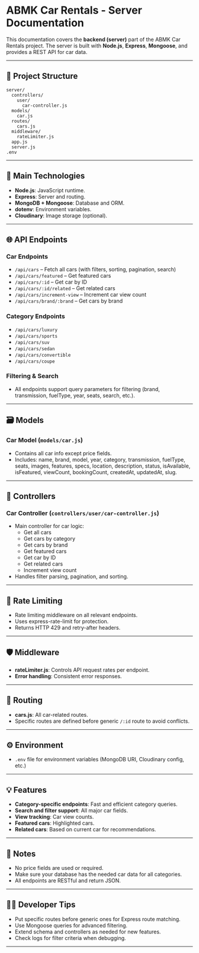 # ABMK Car Rentals - Server Documentation

This documentation covers the **backend (server)** part of the ABMK Car Rentals project. The server is built with **Node.js**, **Express**, **Mongoose**, and provides a REST API for car data.

---

## 📁 Project Structure

```
server/
  controllers/
    user/
      car-controller.js
  models/
    car.js
  routes/
    cars.js
  middleware/
    rateLimiter.js
  app.js
  server.js
.env
```

---

## 🚀 Main Technologies

- **Node.js**: JavaScript runtime.
- **Express**: Server and routing.
- **MongoDB + Mongoose**: Database and ORM.
- **dotenv**: Environment variables.
- **Cloudinary**: Image storage (optional).

---

## 🌐 API Endpoints

### Car Endpoints

- `/api/cars` – Fetch all cars (with filters, sorting, pagination, search)
- `/api/cars/featured` – Get featured cars
- `/api/cars/:id` – Get car by ID
- `/api/cars/:id/related` – Get related cars
- `/api/cars/increment-view` – Increment car view count
- `/api/cars/brand/:brand` – Get cars by brand

### Category Endpoints

- `/api/cars/luxury`
- `/api/cars/sports`
- `/api/cars/suv`
- `/api/cars/sedan`
- `/api/cars/convertible`
- `/api/cars/coupe`

### Filtering & Search

- All endpoints support query parameters for filtering (brand, transmission, fuelType, year, seats, search, etc.).

---

## 🗃️ Models

### Car Model (`models/car.js`)

- Contains all car info except price fields.
- Includes: name, brand, model, year, category, transmission, fuelType, seats, images, features, specs, location, description, status, isAvailable, isFeatured, viewCount, bookingCount, createdAt, updatedAt, slug.

---

## 🧩 Controllers

### Car Controller (`controllers/user/car-controller.js`)

- Main controller for car logic:
  - Get all cars
  - Get cars by category
  - Get cars by brand
  - Get featured cars
  - Get car by ID
  - Get related cars
  - Increment view count
- Handles filter parsing, pagination, and sorting.

---

## 🚦 Rate Limiting

- Rate limiting middleware on all relevant endpoints.
- Uses express-rate-limit for protection.
- Returns HTTP 429 and retry-after headers.

---

## 🛡️ Middleware

- **rateLimiter.js**: Controls API request rates per endpoint.
- **Error handling**: Consistent error responses.

---

## 🧭 Routing

- **cars.js**: All car-related routes.
- Specific routes are defined before generic `/:id` route to avoid conflicts.

---

## ⚙️ Environment

- `.env` file for environment variables (MongoDB URI, Cloudinary config, etc.)

---

## 💡 Features

- **Category-specific endpoints**: Fast and efficient category queries.
- **Search and filter support**: All major car fields.
- **View tracking**: Car view counts.
- **Featured cars**: Highlighted cars.
- **Related cars**: Based on current car for recommendations.

---

## 📝 Notes

- No price fields are used or required.
- Make sure your database has the needed car data for all categories.
- All endpoints are RESTful and return JSON.

---

## 🧑‍💻 Developer Tips

- Put specific routes before generic ones for Express route matching.
- Use Mongoose queries for advanced filtering.
- Extend schema and controllers as needed for new features.
- Check logs for filter criteria when debugging.

---
